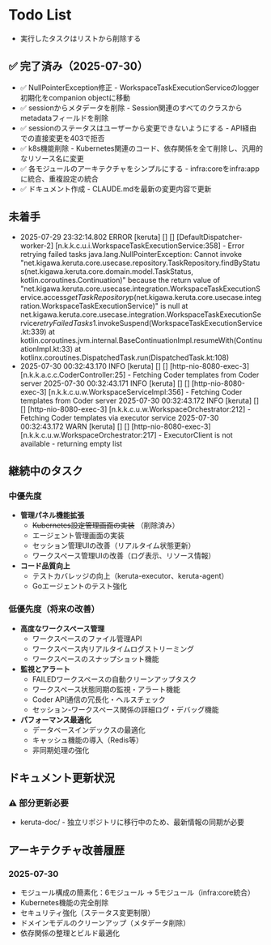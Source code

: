 # Todo List

* 実行したタスクはリストから削除する

## ✅ 完了済み（2025-07-30）

* ✅ NullPointerException修正 - WorkspaceTaskExecutionServiceのlogger初期化をcompanion objectに移動
* ✅ sessionからメタデータを削除 - Session関連のすべてのクラスからmetadataフィールドを削除
* ✅ sessionのステータスはユーザーから変更できないようにする - API経由での直接変更を403で拒否
* ✅ k8s機能削除 - Kubernetes関連のコード、依存関係を全て削除し、汎用的なリソース名に変更
* ✅ 各モジュールのアーキテクチャをシンプルにする - infra:coreをinfra:appに統合、重複設定の統合
* ✅ ドキュメント作成 - CLAUDE.mdを最新の変更内容で更新

## 未着手
* 2025-07-29 23:32:14.802 ERROR [keruta] [] [] [DefaultDispatcher-worker-2] [n.k.k.c.u.i.WorkspaceTaskExecutionService:358] - Error retrying failed tasks
  java.lang.NullPointerException: Cannot invoke "net.kigawa.keruta.core.usecase.repository.TaskRepository.findByStatus(net.kigawa.keruta.core.domain.model.TaskStatus, kotlin.coroutines.Continuation)" because the return value of "net.kigawa.keruta.core.usecase.integration.WorkspaceTaskExecutionService.access$getTaskRepository$p(net.kigawa.keruta.core.usecase.integration.WorkspaceTaskExecutionService)" is null
  at net.kigawa.keruta.core.usecase.integration.WorkspaceTaskExecutionService$retryFailedTasks$1.invokeSuspend(WorkspaceTaskExecutionService.kt:339)
  at kotlin.coroutines.jvm.internal.BaseContinuationImpl.resumeWith(ContinuationImpl.kt:33)
  at kotlinx.coroutines.DispatchedTask.run(DispatchedTask.kt:108)
* 2025-07-30 00:32:43.170  INFO [keruta] [] [] [http-nio-8080-exec-3] [n.k.k.a.c.c.CoderController:25] - Fetching Coder templates from Coder server
  2025-07-30 00:32:43.171  INFO [keruta] [] [] [http-nio-8080-exec-3] [n.k.k.c.u.w.WorkspaceServiceImpl:356] - Fetching Coder templates from Coder server
  2025-07-30 00:32:43.172  INFO [keruta] [] [] [http-nio-8080-exec-3] [n.k.k.c.u.w.WorkspaceOrchestrator:212] - Fetching Coder templates via executor service
  2025-07-30 00:32:43.172  WARN [keruta] [] [] [http-nio-8080-exec-3] [n.k.k.c.u.w.WorkspaceOrchestrator:217] - ExecutorClient is not available - returning empty list

## 継続中のタスク

### 中優先度

* **管理パネル機能拡張**
    * ~~Kubernetes設定管理画面の実装~~ （削除済み）
    * エージェント管理画面の実装
    * セッション管理UIの改善（リアルタイム状態更新）
    * ワークスペース管理UIの改善（ログ表示、リソース情報）
* **コード品質向上**
    * テストカバレッジの向上（keruta-executor、keruta-agent）
    * Goエージェントのテスト強化

### 低優先度（将来の改善）

* **高度なワークスペース管理**
    * ワークスペースのファイル管理API
    * ワークスペース内リアルタイムログストリーミング
    * ワークスペースのスナップショット機能
* **監視とアラート**
    * FAILEDワークスペースの自動クリーンアップタスク
    * ワークスペース状態同期の監視・アラート機能
    * Coder API通信の冗長化・ヘルスチェック
    * セッション-ワークスペース関係の詳細ログ・デバッグ機能
* **パフォーマンス最適化**
    * データベースインデックスの最適化
    * キャッシュ機能の導入（Redis等）
    * 非同期処理の強化

## ドキュメント更新状況

### ⚠️ 部分更新必要

* keruta-doc/ - 独立リポジトリに移行中のため、最新情報の同期が必要

## アーキテクチャ改善履歴

### 2025-07-30
- モジュール構成の簡素化：6モジュール → 5モジュール（infra:core統合）
- Kubernetes機能の完全削除
- セキュリティ強化（ステータス変更制限）
- ドメインモデルのクリーンアップ（メタデータ削除）
- 依存関係の整理とビルド最適化
